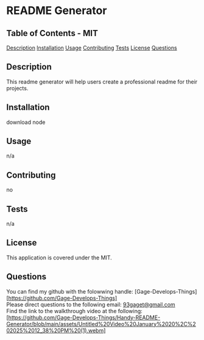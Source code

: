 # README Generator

## Table of Contents - MIT
[Description](#description)
[Installation](#installation)
[Usage](#usage)
[Contributing](#contributing)
[Tests](#tests)
[License](#license)
[Questions](#questions)

## Description
This readme generator will help users create a professional readme for their projects.

## Installation
download node

## Usage
n/a

## Contributing
no

## Tests
n/a

## License
This application is covered under the MIT.

## Questions
You can find my github with the folowwing handle: [Gage-Develops-Things][https://github.com/Gage-Develops-Things]   
Please direct questions to the following email: 93gaget@gmail.com   
Find the link to the walkthrough video at the following: [https://github.com/Gage-Develops-Things/Handy-README-Generator/blob/main/assets/Untitled%20Video%20January%2020%2C%202025%2012_38%20PM%20(1).webm]
